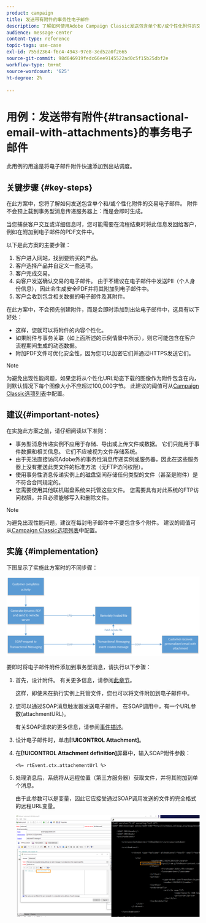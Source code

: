 ```yaml
---
product: campaign
title: 发送带有附件的事务性电子邮件
description: 了解如何使用Adobe Campaign Classic发送包含单个和/或个性化附件的交易电子邮件。
audience: message-center
content-type: reference
topic-tags: use-case
exl-id: 755d2364-f6c4-4943-97e8-3ed52a0f2665
source-git-commit: 98d646919fedc66ee9145522ad0c5f15b25dbf2e
workflow-type: tm+mt
source-wordcount: '625'
ht-degree: 2%

---
```


# 用例：发送带有附件{#transactional-email-with-attachments}的事务电子邮件

此用例的用途是将电子邮件附件快速添加到出站调度。

## 关键步骤 {#key-steps}

在此方案中，您将了解如何发送包含单个和/或个性化附件的交易电子邮件。 附件不会预上载到事务型消息传递服务器上：而是会即时生成。

当您捕获客户交互或详细信息时，您可能需要在流程结束时将此信息发回给客户，例如在附加到电子邮件的PDF文件中。

以下是此方案的主要步骤：

1. 客户进入网站，找到要购买的产品。
1. 客户选择产品并自定义一些选项。
1. 客户完成交易。
1. 向客户发送确认交易的电子邮件。 由于不建议在电子邮件中发送PII（个人身份信息），因此会生成安全PDF并将其附加到电子邮件中。
1. 客户会收到包含相关数据的电子邮件及其附件。

在此方案中，不会预先创建附件，而是会即时添加到出站电子邮件中，这具有以下好处：

* 这样，您就可以将附件的内容个性化。
* 如果附件与事务关联（如上面所述的示例情景中所示），则它可能包含在客户流程期间生成的动态数据。
* 附加PDF文件可优化安全性，因为您可以加密它们并通过HTTPS发送它们。

>[!NOTE]
>
>为避免出现性能问题，如果您将从个性化URL动态下载的图像作为附件包含在内，则默认情况下每个图像大小不应超过100,000字节。 此建议的阈值可从[Campaign Classic选项列表](../../installation/using/configuring-campaign-options.md#delivery)中配置。

## 建议{#important-notes}

在实施此方案之前，请仔细阅读以下准则：

* 事务型消息传递实例不应用于存储、导出或上传文件或数据。 它们只能用于事件数据和相关信息。 它们不应被视为文件存储系统。
* 由于无法直接访问Adobe外的事务性消息传递实例或服务器，因此在这些服务器上没有推送此类文件的标准方法（无FTP访问权限）。
* 使用事务性消息传递实例上的磁盘空间存储任何类型的文件（甚至是附件）是不符合合同规定的。
* 您需要使用其他联机磁盘系统来托管这些文件。 您需要具有对此系统的FTP访问权限，并且必须能够写入和删除文件。

>[!NOTE]
>
>为避免出现性能问题，建议在每封电子邮件中不要包含多个附件。 建议的阈值可从[Campaign Classic选项列表](../../installation/using/configuring-campaign-options.md#delivery)中配置。

## 实施 {#implementation}

下图显示了实施此方案时的不同步骤：

![](assets/message-center-uc1.png)

要即时将电子邮件附件添加到事务型消息，请执行以下步骤：

1. 首先，设计附件。 有关更多信息，请参阅[此章节](../../delivery/using/attaching-files.md#attach-a-personalized-file)。

   这样，即使未在执行实例上托管文件，您也可以将文件附加到电子邮件中。

1. 您可以通过SOAP消息触发器发送电子邮件。 在SOAP调用中，有一个URL参数(attachmentURL)。

   有关SOAP请求的更多信息，请参阅[事件描述](../../message-center/using/event-description.md)。

1. 设计电子邮件时，单击&#x200B;**[!UICONTROL Attachment]**。

1. 在&#x200B;**[!UICONTROL Attachment definition]**&#x200B;屏幕中，输入SOAP附件参数：

   ```
   <%= rtEvent.ctx.attachementUrl %>
   ```

1. 处理消息后，系统将从远程位置（第三方服务器）获取文件，并将其附加到单个消息。

   由于此参数可以是变量，因此它应接受通过SOAP调用发送的文件的完全格式的远程URL变量。

   ![](assets/message-center-uc2.png)
